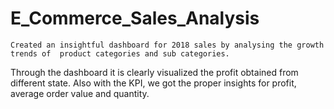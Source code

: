 # E_Commerce_Sales_Analysis

	Created an insightful dashboard for 2018 sales by analysing the growth trends of  product categories and sub categories.
  Through the dashboard it is clearly visualized the profit obtained from different state.
  Also with the KPI, we got the proper insights for profit, average order value and quantity.
